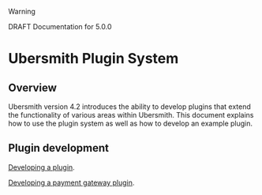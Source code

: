 > [!WARNING]
> DRAFT Documentation for 5.0.0

# Ubersmith Plugin System

## Overview
Ubersmith version 4.2 introduces the ability to develop plugins that extend the functionality of various areas within Ubersmith. This document explains how to use the plugin system as well as how to develop an example plugin.

## Plugin development
[Developing a plugin](docs/DEVELOPMENT.md).

[Developing a payment gateway plugin](docs/DEVELOPMENT_PAYMENT_GATEWAY.md).
